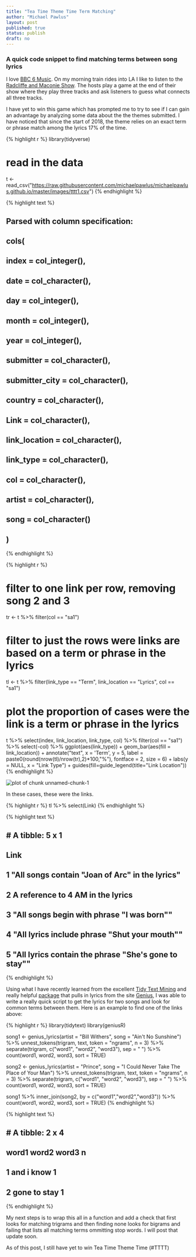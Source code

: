 ```yaml
---
title: "Tea Time Theme Time Term Matching"
author: "Michael Pawlus"
layout: post
published: true
status: publish
draft: no
---
```

 
### A quick code snippet to find matching terms between song lyrics
 
I love [BBC 6 Music](https://www.bbc.co.uk/6music). On my morning train rides into LA I like to listen to the [Radcliffe and Maconie Show](http://www.bbc.co.uk/programmes/b0100rp6). The hosts play a game at the end of their show where they play three tracks and ask listeners to guess what connects all three tracks.
 
I have yet to win this game which has prompted me to try to see if I can gain an advantage by analyzing some data about the the themes submitted. I have noticed that since the start of 2018, the theme relies on an exact term or phrase match among the lyrics 17% of the time.
 

{% highlight r %}
library(tidyverse)
 
# read in the data
t <- read_csv("https://raw.githubusercontent.com/michaelpawlus/michaelpawlus.github.io/master/images/tttt1.csv")
{% endhighlight %}



{% highlight text %}
## Parsed with column specification:
## cols(
##   index = col_integer(),
##   date = col_character(),
##   day = col_integer(),
##   month = col_integer(),
##   year = col_integer(),
##   submitter = col_character(),
##   submitter_city = col_character(),
##   country = col_character(),
##   Link = col_character(),
##   link_location = col_character(),
##   link_type = col_character(),
##   col = col_character(),
##   artist = col_character(),
##   song = col_character()
## )
{% endhighlight %}



{% highlight r %}
# filter to one link per row, removing song 2 and 3
tr <- t %>% filter(col == "sa1")
 
# filter to just the rows were links are based on a term or phrase in the lyrics
tl <- t %>% filter(link_type == "Term", link_location == "Lyrics", col == "sa1")
 
# plot the proportion of cases were the link is a term or phrase in the lyrics
t %>%
select(index, link_location, link_type, col) %>%
filter(col == "sa1") %>%
  select(-col) %>%
  ggplot(aes(link_type)) + 
  geom_bar(aes(fill = link_location)) + 
  annotate("text", x = 'Term', y = 5, label = paste0(round(nrow(tl)/nrow(tr),2)*100,"%"), fontface = 2, size = 6) +
  labs(y = NULL, x = "Link Type") + 
  guides(fill=guide_legend(title="Link Location"))
{% endhighlight %}

![plot of chunk unnamed-chunk-1](/figures/unnamed-chunk-1-1.png)
 
In these cases, these were the links.
 

{% highlight r %}
tl %>% select(Link)
{% endhighlight %}



{% highlight text %}
## # A tibble: 5 x 1
##   Link                                                  
##   <chr>                                                 
## 1 "All songs contain \"Joan of Arc\" in the lyrics"     
## 2 A reference to 4 AM in the lyrics                     
## 3 "All songs begin with phrase \"I was born\""          
## 4 "All lyrics include phrase \"Shut your mouth\""       
## 5 "All lyrics contain the phrase \"She's gone to stay\""
{% endhighlight %}
 
Using what I have recently learned from the excellent [Tidy Text Mining](https://www.tidytextmining.com/)  and really helpful [package](https://github.com/JosiahParry/geniusR) that pulls in lyrics from the site [Genius](https://genius.com/), I was able to write a really quick script to get the lyrics for two songs and look for common terms between them. Here is an example to find one of the links above:
 

{% highlight r %}
library(tidytext)
library(geniusR)
 
song1 <- genius_lyrics(artist = "Bill Withers", song = "Ain't No Sunshine") %>%
  unnest_tokens(trigram, text, token = "ngrams", n = 3) %>%
  separate(trigram, c("word1", "word2", "word3"), sep = " ") %>%
  count(word1, word2, word3, sort = TRUE)
 
song2 <- genius_lyrics(artist = "Prince", song = "I Could Never Take The Place of Your Man") %>%
  unnest_tokens(trigram, text, token = "ngrams", n = 3) %>%
  separate(trigram, c("word1", "word2", "word3"), sep = " ") %>%
  count(word1, word2, word3, sort = TRUE)
 
song1 %>%
  inner_join(song2, by = c("word1","word2","word3")) %>%
  count(word1, word2, word3, sort = TRUE)
{% endhighlight %}



{% highlight text %}
## # A tibble: 2 x 4
##   word1 word2 word3     n
##   <chr> <chr> <chr> <int>
## 1 and   i     know      1
## 2 gone  to    stay      1
{% endhighlight %}
 
My next steps is to wrap this all in a function and add a check that first looks for matching trigrams and then finding none looks for bigrams and failing that lists all matching terms ommitting stop words. I will post that update soon.
 
As of this post, I still have yet to win Tea Time Theme Time (#TTTT)
